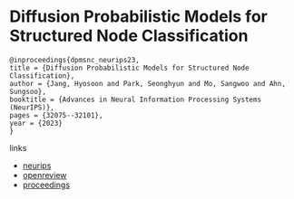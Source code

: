 # Diffusion Probabilistic Models for Structured Node Classification

```
@inproceedings{dpmsnc_neurips23,
title = {Diffusion Probabilistic Models for Structured Node Classification},
author = {Jang, Hyosoon and Park, Seonghyun and Mo, Sangwoo and Ahn, Sungsoo},
booktitle = {Advances in Neural Information Processing Systems (NeurIPS)},
pages = {32075--32101},
year = {2023}
}
```

links
- [neurips](https://nips.cc/Conferences/2023/Schedule?showEvent=72405)
- [openreview](https://openreview.net/forum?id=CxUuCydMDU)
- [proceedings](https://papers.nips.cc//paper_files/paper/2023/hash/65d32185f73cbf4535449a792c63926f-Abstract-Conference.html)
